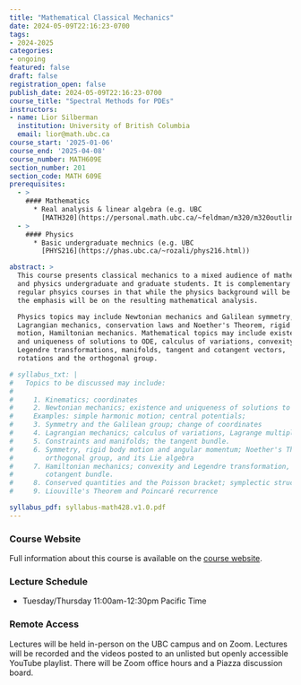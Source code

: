 ```yaml
---
title: "Mathematical Classical Mechanics"
date: 2024-05-09T22:16:23-0700
tags:
- 2024-2025
categories:
- ongoing
featured: false
draft: false
registration_open: false
publish_date: 2024-05-09T22:16:23-0700
course_title: "Spectral Methods for PDEs"
instructors:
- name: Lior Silberman
  institution: University of British Columbia
  email: lior@math.ubc.ca
course_start: '2025-01-06'
course_end: '2025-04-08'
course_number: MATH609E
section_number: 201
section_code: MATH 609E
prerequisites:
  - >
    #### Mathematics
      * Real analysis & linear algebra (e.g. UBC
        [MATH320](https://personal.math.ubc.ca/~feldman/m320/m320outline.html), [MATH321](https://personal.math.ubc.ca/~malabika/teaching/ubc/spring19/math321/index.html), [MATH223](https://personal.math.ubc.ca/~anstee/math223/math223.html))
  - >
    #### Physics
      * Basic undergraduate mechnics (e.g. UBC
        [PHYS216](https://phas.ubc.ca/~rozali/phys216.html))

abstract: > 
  This course presents classical mechanics to a mixed audience of mathematics
  and physics undergraduate and graduate students. It is complementary to
  regular phsyics courses in that while the physics background will be developed
  the emphasis will be on the resulting mathematical analysis.

  Physics topics may include Newtonian mechanics and Galilean symmetry,
  Lagrangian mechanics, conservation laws and Noether's Theorem, rigid body
  motion, Hamiltonian mechanics. Mathematical topics may include existence
  and uniqueness of solutions to ODE, calculus of variations, convexity and
  Legendre transformations, manifolds, tangent and cotangent vectors,
  rotations and the orthogonal group.

# syllabus_txt: |
#   Topics to be discussed may include:
# 
#     1. Kinematics; coordinates
#     2. Newtonian mechanics; existence and uniqueness of solutions to ODE.
#     Examples: simple harmonic motion; central potentials; 
#     3. Symmetry and the Galilean group; change of coordinates
#     4. Lagrangian mechanics; calculus of variations, Lagrange multipliers.
#     5. Constraints and manifolds; the tangent bundle.
#     6. Symmetry, rigid body motion and angular momentum; Noether's Theorem, the
#        orthogonal group, and its Lie algebra
#     7. Hamiltonian mechanics; convexity and Legendre transformation, the
#        cotangent bundle.
#     8. Conserved quantities and the Poisson bracket; symplectic structure
#     9. Liouville's Theorem and Poincaré recurrence

syllabus_pdf: syllabus-math428.v1.0.pdf
---
```

### Course Website
Full information about this course is available on the [course
website](https://personal.math.ubc.ca/~lior/teaching/2425/428_W25/).

### Lecture Schedule
* Tuesday/Thursday 11:00am-12:30pm Pacific Time

### Remote Access
Lectures will be held in-person on the UBC campus and on Zoom.  Lectures will be
recorded and the videos posted to an unlisted but openly accessible YouTube
playlist.  There will be Zoom office hours and a Piazza discussion board.
